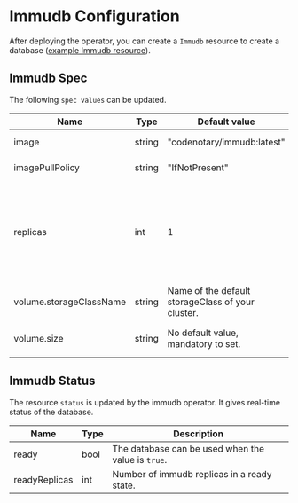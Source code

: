 # Immudb Configuration

After deploying the operator, you can create a `Immudb` resource to create a database ([example Immudb resource](../config/samples/v1_immudb.yaml)).

## Immudb Spec

The following `spec values` can be updated.

| Name | Type | Default value | Description |
| --- | --- | --- | --- |
| image | string | "codenotary/immudb:latest" | The Immudb image. |
| imagePullPolicy | string | "IfNotPresent" | ImagePullPolicy of immudb image. |
| replicas | int | 1 | Number of replicas of immudb image. The value can only be 1 at the moment. The immudb team is working hard in adding replication in the future. |
| volume.storageClassName | string | Name of the default storageClass of your cluster.  | StorageClassName of the database. |
| volume.size | string | No default value, mandatory to set.  | Size of the database, e.g., 5Mi, 10Gi.  |

## Immudb Status

The resource `status` is updated by the immudb operator. It gives real-time status of the database.

| Name | Type | Description |
| --- | --- | --- |
| ready | bool | The database can be used when the value is `true`.|
| readyReplicas | int |  Number of immudb replicas in a ready state.